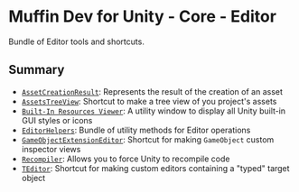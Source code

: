 # Muffin Dev for Unity - Core - Editor

Bundle of Editor tools and shortcuts.

## Summary

- [`AssetCreationResult`](./asset-creation-result.md): Represents the result of the creation of an asset
- [`AssetsTreeView`](./assets-tree-view.md): Shortcut to make a tree view of you project's assets
- [`Built-In Resources Viewer`](./built-in-resources-viewer.md): A utility window to display all Unity built-in GUI styles or icons
- [`EditorHelpers`](./editor-helpers.md): Bundle of utility methods for Editor operations
- [`GameObjectExtensionEditor`](./game-object-extension-editor.md): Shortcut for making `GameObject` custom inspector views
- [`Recompiler`](./recompiler.md): Allows you to force Unity to recompile code
- [`TEditor`](./teditor.md): Shortcut for making custom editors containing a "typed" target object
